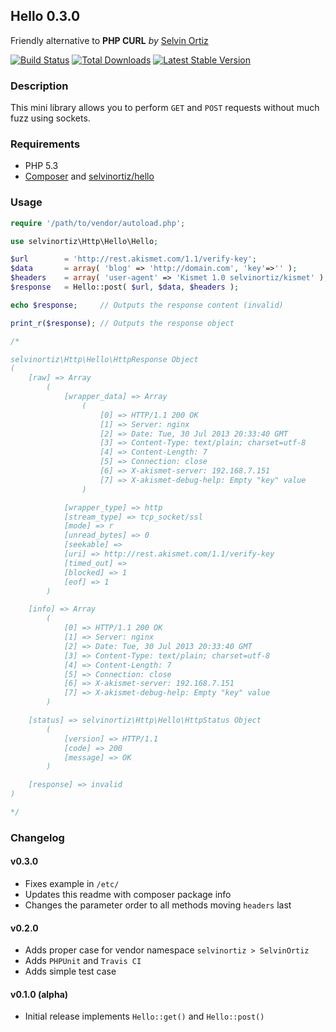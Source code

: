 ## Hello 0.3.0
Friendly alternative to **PHP CURL** *by* [Selvin Ortiz](http://twitter.com/selvinortiz)

[![Build Status](https://travis-ci.org/selvinortiz/hello.png)](https://travis-ci.org/selvinortiz/hello)
[![Total Downloads](https://poser.pugx.org/selvinortiz/hello/d/total.png)](https://packagist.org/packages/selvinortiz/hello)
[![Latest Stable Version](https://poser.pugx.org/selvinortiz/hello/v/stable.png)](https://packagist.org/packages/selvinortiz/hello)

### Description
This mini library allows you to perform `GET` and `POST` requests without much fuzz using sockets.

### Requirements
- PHP 5.3
- [Composer](http://getcomposer.org) and [selvinortiz/hello](https://packagist.org/packages/selvinortiz/hello)

### Usage

```php
require '/path/to/vendor/autoload.php';

use selvinortiz\Http\Hello\Hello;

$url        = 'http://rest.akismet.com/1.1/verify-key';
$data       = array( 'blog' => 'http://domain.com', 'key'=>'' );
$headers    = array( 'user-agent' => 'Kismet 1.0 selvinortiz/kismet' );
$response   = Hello::post( $url, $data, $headers );

echo $response;     // Outputs the response content (invalid)

print_r($response); // Outputs the response object

/*

selvinortiz\Http\Hello\HttpResponse Object
(
    [raw] => Array
        (
            [wrapper_data] => Array
                (
                    [0] => HTTP/1.1 200 OK
                    [1] => Server: nginx
                    [2] => Date: Tue, 30 Jul 2013 20:33:40 GMT
                    [3] => Content-Type: text/plain; charset=utf-8
                    [4] => Content-Length: 7
                    [5] => Connection: close
                    [6] => X-akismet-server: 192.168.7.151
                    [7] => X-akismet-debug-help: Empty "key" value
                )

            [wrapper_type] => http
            [stream_type] => tcp_socket/ssl
            [mode] => r
            [unread_bytes] => 0
            [seekable] =>
            [uri] => http://rest.akismet.com/1.1/verify-key
            [timed_out] =>
            [blocked] => 1
            [eof] => 1
        )

    [info] => Array
        (
            [0] => HTTP/1.1 200 OK
            [1] => Server: nginx
            [2] => Date: Tue, 30 Jul 2013 20:33:40 GMT
            [3] => Content-Type: text/plain; charset=utf-8
            [4] => Content-Length: 7
            [5] => Connection: close
            [6] => X-akismet-server: 192.168.7.151
            [7] => X-akismet-debug-help: Empty "key" value
        )

    [status] => selvinortiz\Http\Hello\HttpStatus Object
        (
            [version] => HTTP/1.1
            [code] => 200
            [message] => OK
        )

    [response] => invalid
)

*/
```

### Changelog

#### v0.3.0
- Fixes example in `/etc/`
- Updates this readme with composer package info
- Changes the parameter order to all methods moving `headers` last

#### v0.2.0
- Adds proper case for vendor namespace `selvinortiz > SelvinOrtiz`
- Adds `PHPUnit` and `Travis CI`
- Adds simple test case

#### v0.1.0 (alpha)
- Initial release implements `Hello::get()` and `Hello::post()`
